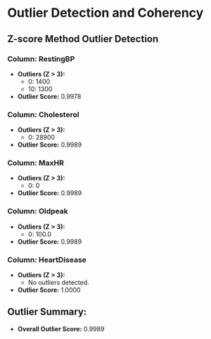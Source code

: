 # Outlier Detection and Coherency

## Z-score Method Outlier Detection

### Column: RestingBP
- **Outliers (Z > 3):**
  - 0: 1400
  - 10: 1300
- **Outlier Score:** 0.9978

### Column: Cholesterol
- **Outliers (Z > 3):**
  - 0: 28900
- **Outlier Score:** 0.9989

### Column: MaxHR
- **Outliers (Z > 3):**
  - 0: 0
- **Outlier Score:** 0.9989

### Column: Oldpeak
- **Outliers (Z > 3):**
  - 0: 100.0
- **Outlier Score:** 0.9989

### Column: HeartDisease
- **Outliers (Z > 3):**
  - No outliers detected.
- **Outlier Score:** 1.0000

## Outlier Summary:
- **Overall Outlier Score:** 0.9989
